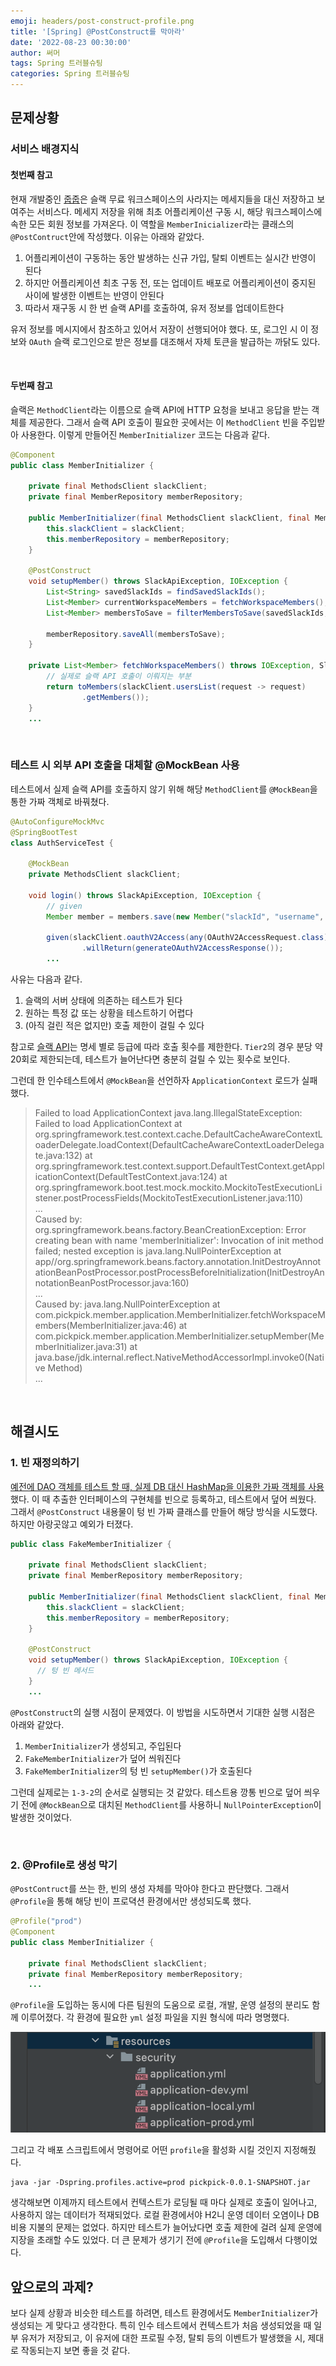 ```yaml
---
emoji: headers/post-construct-profile.png
title: '[Spring] @PostConstruct를 막아라'
date: '2022-08-23 00:30:00'
author: 써머
tags: Spring 트러블슈팅
categories: Spring 트러블슈팅
---
```


## 문제상황  

### 서비스 배경지식  

#### 첫번째 참고  

현재 개발중인 [줍줍](https://github.com/woowacourse-teams/2022-pickpick)은 슬랙 무료 워크스페이스의 사라지는 메세지들을 대신 저장하고 보여주는 서비스다. 
메세지 저장을 위해 최초 어플리케이션 구동 시, 해당 워크스페이스에 속한 모든 회원 정보를 가져온다. 
이 역할을 `MemberInicializer`라는 클래스의 `@PostContruct`안에 작성했다. 이유는 아래와 같았다.   <!--more-->

1. 어플리케이션이 구동하는 동안 발생하는 신규 가입, 탈퇴 이벤트는 실시간 반영이 된다  
2. 하지만 어플리케이션 최초 구동 전, 또는 업데이트 배포로 어플리케이션이 중지된 사이에 발생한 이벤트는 반영이 안된다  
3. 따라서 재구동 시 한 번 슬랙 API를 호출하여, 유저 정보를 업데이트한다  

유저 정보를 메시지에서 참조하고 있어서 저장이 선행되어야 했다. 
또, 로그인 시 이 정보와 `OAuth` 슬랙 로그인으로 받은 정보를 대조해서 자체 토큰을 발급하는 까닭도 있다.  

<br>

#### 두번째 참고  

슬랙은 `MethodClient`라는 이름으로 슬랙 API에 HTTP 요청을 보내고 응답을 받는 객체를 제공한다. 
그래서 슬랙 API 호출이 필요한 곳에서는 이 `MethodClient` 빈을 주입받아 사용한다. 
이렇게 만들어진 `MemberInitializer` 코드는 다음과 같다.  

```java
@Component
public class MemberInitializer {

    private final MethodsClient slackClient;
    private final MemberRepository memberRepository;

    public MemberInitializer(final MethodsClient slackClient, final MemberRepository memberRepository) {
        this.slackClient = slackClient;
        this.memberRepository = memberRepository;
    }

    @PostConstruct
    void setupMember() throws SlackApiException, IOException {
        List<String> savedSlackIds = findSavedSlackIds();
        List<Member> currentWorkspaceMembers = fetchWorkspaceMembers();
        List<Member> membersToSave = filterMembersToSave(savedSlackIds, currentWorkspaceMembers);

        memberRepository.saveAll(membersToSave);
    }
    
    private List<Member> fetchWorkspaceMembers() throws IOException, SlackApiException {
        // 실제로 슬랙 API 호출이 이뤄지는 부분
        return toMembers(slackClient.usersList(request -> request)
                .getMembers());
    }
    ...
```

<br>

### 테스트 시 외부 API 호출을 대체할 @MockBean 사용  

테스트에서 실제 슬랙 API를 호출하지 않기 위해 해당 `MethodClient`를 `@MockBean`을 통한 가짜 객체로 바꿔쳤다.  

```java
@AutoConfigureMockMvc
@SpringBootTest
class AuthServiceTest {

    @MockBean
    private MethodsClient slackClient;

    void login() throws SlackApiException, IOException {
        // given
        Member member = members.save(new Member("slackId", "username", "thumbnail.png"));

        given(slackClient.oauthV2Access(any(OAuthV2AccessRequest.class)))
                .willReturn(generateOAuthV2AccessResponse());
        ...
```

사유는 다음과 같다.   

1. 슬랙의 서버 상태에 의존하는 테스트가 된다  
2. 원하는 특정 값 또는 상황을 테스트하기 어렵다  
3. (아직 걸린 적은 없지만) 호출 제한이 걸릴 수 있다  

참고로 [슬랙 API](https://api.slack.com/docs/rate-limits)는 명세 별로 등급에 따라 호출 횟수를 제한한다. `Tier2`의 경우 분당 약 20회로 제한되는데, 테스트가 늘어난다면 충분히 걸릴 수 있는 횟수로 보인다.   

그런데 한 인수테스트에서 `@MockBean`을 선언하자 `ApplicationContext` 로드가 실패했다.  

> Failed to load ApplicationContext
java.lang.IllegalStateException: Failed to load ApplicationContext
	at org.springframework.test.context.cache.DefaultCacheAwareContextLoaderDelegate.loadContext(DefaultCacheAwareContextLoaderDelegate.java:132)
	at org.springframework.test.context.support.DefaultTestContext.getApplicationContext(DefaultTestContext.java:124)
	at org.springframework.boot.test.mock.mockito.MockitoTestExecutionListener.postProcessFields(MockitoTestExecutionListener.java:110)  
> ...  
> Caused by: org.springframework.beans.factory.BeanCreationException: Error creating bean with name 'memberInitializer': Invocation of init method failed; nested exception is java.lang.NullPointerException
	at app//org.springframework.beans.factory.annotation.InitDestroyAnnotationBeanPostProcessor.postProcessBeforeInitialization(InitDestroyAnnotationBeanPostProcessor.java:160)  
> ...  
> Caused by: java.lang.NullPointerException
	at com.pickpick.member.application.MemberInitializer.fetchWorkspaceMembers(MemberInitializer.java:46)
	at com.pickpick.member.application.MemberInitializer.setupMember(MemberInitializer.java:31)
	at java.base/jdk.internal.reflect.NativeMethodAccessorImpl.invoke0(Native Method)  
> ...  

<br>

## 해결시도  

### 1. 빈 재정의하기  

[예전에 DAO 객체를 테스트 할 때, 실제 DB 대신 HashMap을 이용한 가짜 객체를 사용](https://hyewoncc.github.io/2022/04/25/spring-study-1.html#%EC%9D%BC%EB%8B%A8-%ED%95%B4%EA%B2%B0%EC%9D%80-%ED%96%88%EC%9C%BC%EB%82%98)했다. 
이 때 추출한 인터페이스의 구현체를 빈으로 등록하고, 테스트에서 덮어 씌웠다. 그래서 `@PostConstruct` 내용물이 텅 빈 가짜 클래스를 만들어 해당 방식을 시도했다. 하지만 아랑곳않고 예외가 터졌다.  

```java
public class FakeMemberInitializer {

    private final MethodsClient slackClient;
    private final MemberRepository memberRepository;

    public MemberInitializer(final MethodsClient slackClient, final MemberRepository memberRepository) {
        this.slackClient = slackClient;
        this.memberRepository = memberRepository;
    }

    @PostConstruct
    void setupMember() throws SlackApiException, IOException {
      // 텅 빈 메서드  
    }
    ...
```

`@PostConstruct`의 실행 시점이 문제였다. 
이 방법을 시도하면서 기대한 실행 시점은 아래와 같았다.  

1. `MemberInitializer`가 생성되고, 주입된다  
2. `FakeMemberInitializer`가 덮어 씌워진다  
3. `FakeMemberInitializer`의 텅 빈 `setupMember()`가 호출된다  

그런데 실제로는 `1-3-2`의 순서로 실행되는 것 같았다. 
테스트용 깡통 빈으로 덮어 씌우기 전에 `@MockBean`으로 대치된 `MethodClient`를 사용하니 `NullPointerException`이 발생한 것이었다.  

<br>

### 2. @Profile로 생성 막기  

`@PostContruct`를 쓰는 한, 빈의 생성 자체를 막아야 한다고 판단했다. 
그래서 `@Profile`을 통해 해당 빈이 프로뎍션 환경에서만 생성되도록 했다.  

```java
@Profile("prod")
@Component
public class MemberInitializer {

    private final MethodsClient slackClient;
    private final MemberRepository memberRepository;
    ...
```

`@Profile`을 도입하는 동시에 다른 팀원의 도움으로 로컬, 개발, 운영 설정의 분리도 함께 이루어졌다. 각 환경에 필요한 `yml` 설정 파일을 지원 형식에 따라 명명했다.  

![ymls](ymls.png)  

그리고 각 배포 스크립트에서 명령어로 어떤 `profile`을 활성화 시킬 것인지 지정해줬다.  

```shell
java -jar -Dspring.profiles.active=prod pickpick-0.0.1-SNAPSHOT.jar
```

생각해보면 이제까지 테스트에서 컨텍스트가 로딩될 때 마다 실제로 호출이 일어나고, 사용하지 않는 데이터가 적재되었다. 로컬 환경에서야 H2니 운영 데이터 오염이나 DB 비용 지불의 문제는 없었다. 하지만 테스트가 늘어났다면 호출 제한에 걸려 실제 운영에 지장을 초래할 수도 있었다. 더 큰 문제가 생기기 전에 `@Profile`을 도입해서 다행이었다.  


## 앞으로의 과제?  

보다 실제 상황과 비슷한 테스트를 하려면, 테스트 환경에서도 `MemberInitializer`가 생성되는 게 맞다고 생각한다. 특히 인수 테스트에서 컨텍스트가 처음 생성되었을 때 일부 유저가 저장되고, 이 유저에 대한 프로필 수정, 탈퇴 등의 이벤트가 발생했을 시, 제대로 작동되는지 보면 좋을 것 같다.  

<br>

```toc
```
